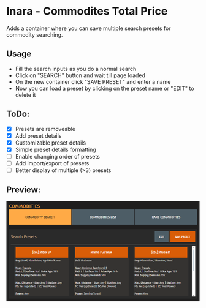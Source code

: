 # Inara - Commodites Total Price

Adds a container where you can save multiple search presets for commodity searching.

## Usage
- Fill the search inputs as you do a normal search
- Click on "SEARCH" button and wait till page loaded
- On the new container click "SAVE PRESET" and enter a name
- Now you can load a preset by clicking on the preset name or "EDIT" to delete it

## ToDo:

- [X] Presets are removeable
- [X] Add preset details
- [X] Customizable preset details
- [X] Simple preset details formatting
- [ ] Enable changing order of presets
- [ ] Add import/export of presets
- [ ] Better display of multiple (>3) presets

## Preview:

![Preview Image](https://github.com/Kamiikaze/Tampermonkey/raw/master/src/scripts/Inara/search-presets/preview.png)
